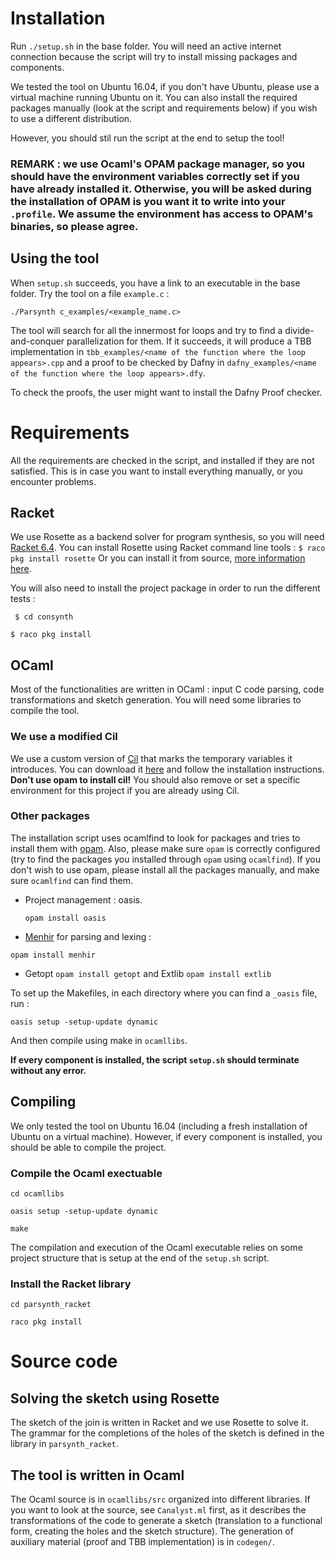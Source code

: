 # Installation

Run ```./setup.sh``` in the base folder. You will need an active internet connection because the script will try to install missing packages and components.

We tested the tool on Ubuntu 16.04, if you don't have Ubuntu, please use a virtual machine running Ubuntu on it.
You can also install the required packages manually (look at the script and requirements below) if you wish to use a different distribution.

However, you should stil run the script at the end to setup the tool!

### REMARK : we use Ocaml's OPAM package manager, so you should have the environment variables correctly set if you have already installed it. Otherwise, you will be asked during the installation of OPAM is you want it to write into your ```.profile```. We assume the environment has access to OPAM's binaries, so please agree.

## Using the tool

When ```setup.sh``` succeeds, you have a link to an executable in the base folder. Try the tool on a file ```example.c``` :

```./Parsynth c_examples/<example_name.c>```

The tool will search for all the innermost for loops and try to find a divide-and-conquer parallelization for them. If it succeeds, it will produce a TBB implementation in ```tbb_examples/<name of the function where the loop appears>.cpp``` and a proof to be checked by Dafny in ```dafny_examples/<name of the function where the loop appears>.dfy```.

To check the proofs, the user might want to install the Dafny Proof checker.

# Requirements

All the requirements are checked in the script, and installed if they are not satisfied. This is in case you want to install everything manually, or you encounter problems.

## Racket
We use Rosette as a backend solver for program synthesis, so you will need [Racket 6.4](https://racket-lang.org/download/). You can install Rosette using Racket command line tools :
```$ raco pkg install rosette```
Or you can install it from source, [more information here](https://github.com/emina/rosette).

You will also need to install the project package in order to run the different tests :

``` $ cd consynth```

``` $ raco pkg install ```


## OCaml
Most of the functionalities are written in OCaml : input C code parsing, code transformations and sketch generation. You will need some libraries to compile the tool.

### We use a modified Cil
We use a custom version of [Cil](https://github.com/cil-project/cil) that marks the temporary variables it introduces. You can download it [here](https://github.com/victornicolet/alt-cil) and follow the installation instructions. **Don't use opam to install cil!** You should also remove or set a specific environment for this project if you are already using Cil.

### Other packages
The installation script uses ocamlfind to look for packages and tries to install them with [opam](https://opam.ocaml.org/). Also, please make sure ```opam``` is correctly configured (try to find the packages you installed through ```opam``` using ```ocamlfind```).
If you don't wish to use opam, please install all the packages manually, and make sure ```ocamlfind``` can find them.

- Project management : oasis.

  ``` opam install oasis ```

- [Menhir](http://gallium.inria.fr/~fpottier/menhir/) for parsing and lexing :

``` opam install menhir ```

- Getopt ```opam install getopt``` and Extlib ```opam install extlib```


To set up the Makefiles, in each directory where you can find a ```_oasis``` file, run :

```oasis setup -setup-update dynamic```

And then compile using make in ```ocamllibs```.


**If every component is installed, the script ```setup.sh``` should terminate without any error.**

## Compiling
We only tested the tool on Ubuntu 16.04 (including a fresh installation of Ubuntu on a virtual machine). However, if every component is installed, you should be able to compile the project.

### Compile the Ocaml exectuable
```cd ocamllibs```

```oasis setup -setup-update dynamic```

```make```

The compilation and execution of the Ocaml executable relies on some project structure that is setup at the end of the ```setup.sh``` script.

### Install the Racket library
```cd parsynth_racket```

```raco pkg install```

# Source code

## Solving the sketch using Rosette

The sketch of the join is written in Racket and we use Rosette to solve it. The grammar for the completions of the holes of the sketch is defined in the library in ```parsynth_racket```.

## The tool is written in Ocaml

The Ocaml source is in ```ocamllibs/src``` organized into different libraries. If you want to look at the source, see ```Canalyst.ml``` first, as it describes the transformations of the code to generate a sketch (translation to a functional form, creating the holes and the sketch structure).
The generation of auxiliary material (proof and TBB implementation) is in ```codegen/```.
